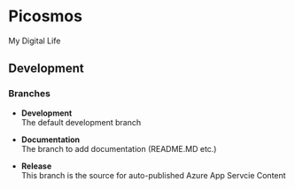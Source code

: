 # Picosmos
My Digital Life

## Development

### Branches

 - **Development**  
   The default development branch
   
 - **Documentation**  
   The branch to add documentation (README.MD etc.)
   
 - **Release**  
   This branch is the source for auto-published Azure App Servcie Content
